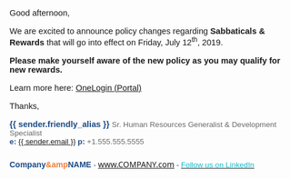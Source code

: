 <div class="_rp_15 ms-font-weight-regular ms-font-color-neutralDark rpHighlightAllClass rpHighlightBodyClass" id="Item.MessageUniqueBody" style="font-family: &quot;wf_segoe-ui_normal&quot;, &quot;Segoe UI&quot;, &quot;Segoe WP&quot;, Tahoma, Arial, sans-serif, serif, &quot;EmojiFont&quot;;"><div>
<div link="#0563C1" vlink="#954F72" lang="en-US">
<div>
<p style="font-size: 11pt; font-family: Calibri, sans-serif, serif, &quot;EmojiFont&quot;; margin: 0px;">Good afternoon,</p>
<p style="font-size: 11pt; font-family: Calibri, sans-serif, serif, &quot;EmojiFont&quot;; margin: 0px;">&nbsp;</p>
<p style="font-size: 11pt; font-family: Calibri, sans-serif, serif, &quot;EmojiFont&quot;; margin: 0px;">We are excited to announce policy changes regarding <b>Sabbaticals &amp; Rewards</b> that will go into effect on Friday, July 12<sup>th</sup>, 2019.</p>
<p style="font-size: 11pt; font-family: Calibri, sans-serif, serif, &quot;EmojiFont&quot;; margin: 0px;">&nbsp;</p>
<p style="font-size: 11pt; font-family: Calibri, sans-serif, serif, &quot;EmojiFont&quot;; margin: 0px;"><b>Please make yourself aware of the new policy as you may qualify for new rewards.</b></p>
<p style="font-size: 11pt; font-family: Calibri, sans-serif, serif, &quot;EmojiFont&quot;; margin: 0px;">&nbsp;</p>
<p style="font-size: 11pt; font-family: Calibri, sans-serif, serif, &quot;EmojiFont&quot;; margin: 0px;">Learn more here: <a href="{{ url.webserver }}" target="_blank" rel="noopener noreferrer" data-auth="NotApplicable">OneLogin (Portal)</a></p>
<p style="font-size: 11pt; font-family: Calibri, sans-serif, serif, &quot;EmojiFont&quot;; margin: 0px;">&nbsp;</p>
<p style="font-size: 11pt; font-family: Calibri, sans-serif, serif, &quot;EmojiFont&quot;; margin: 0px;">Thanks,</p>
<p style="font-size: 11pt; font-family: Calibri, sans-serif, serif, &quot;EmojiFont&quot;; margin: 0px;">&nbsp;</p>
<p style="font-size: 11pt; font-family: Calibri, sans-serif, serif, &quot;EmojiFont&quot;; margin: 0px;"><b><span style="color: rgb(27, 74, 132); font-family: Arial, sans-serif, serif, &quot;EmojiFont&quot;;">{{ sender.friendly_alias }} </span></b><span style="color: rgb(102, 104, 102); font-size: 10pt; font-family: Arial, sans-serif, serif, &quot;EmojiFont&quot;; background-color: white;" lang="da">Sr.
<span class="highlight" id="0.17160256477735913" name="searchHitInReadingPane">Human</span> <span class="highlight" id="0.47878462797623556" name="searchHitInReadingPane">Resources</span> Generalist &amp; Development Specialist</span><b><span style="color: rgb(27, 74, 132); font-size: 10pt; font-family: Arial, sans-serif, serif, &quot;EmojiFont&quot;;"></span></b></p>
<p style="font-size: 11pt; font-family: Calibri, sans-serif, serif, &quot;EmojiFont&quot;; margin: 0px;"><b><span style="color: rgb(27, 74, 132); font-size: 10pt; font-family: Arial, sans-serif, serif, &quot;EmojiFont&quot;; background-color: white;" lang="da">e: </span></b><a href="mailto:{{ sender.friendly_alias }}" target="_blank" rel="noopener noreferrer" data-auth="NotApplicable"><span style="font-size: 10pt; font-family: Arial, sans-serif, serif, &quot;EmojiFont&quot;; background-color: white;">{{ sender.email }}</span></a><span style="color: rgb(15, 183, 198); font-size: 10pt; font-family: Arial, sans-serif, serif, &quot;EmojiFont&quot;; background-color: white;">
</span><b><span style="color: rgb(27, 74, 132); font-size: 10pt; font-family: Arial, sans-serif, serif, &quot;EmojiFont&quot;; background-color: white;" lang="da">p: </span></b><span style="color: rgb(102, 104, 102); font-size: 10pt; font-family: Arial, sans-serif, serif, &quot;EmojiFont&quot;; background-color: white;" lang="da">+1.555.555.5555</span><span style="color: rgb(238, 123, 53); font-size: 10pt; font-family: Arial, sans-serif, serif, &quot;EmojiFont&quot;; background-color: white;" lang="da">
</span><span style="color: rgb(102, 104, 102); font-size: 10pt; font-family: Arial, sans-serif, serif, &quot;EmojiFont&quot;; background-color: white;" lang="da"></span></p>
<p style="font-size: 11pt; font-family: Calibri, sans-serif, serif, &quot;EmojiFont&quot;; margin: 0px;"><b><span style="color: rgb(27, 74, 132); font-size: 6pt; font-family: Arial, sans-serif, serif, &quot;EmojiFont&quot;; background-color: white;"><br>

</span></b><b><span style="color: rgb(27, 74, 132); font-family: Arial, sans-serif, serif, &quot;EmojiFont&quot;; background-color: white;">Company</span></b><b><span style="color: rgb(238, 123, 53); font-family: Arial, sans-serif, serif, &quot;EmojiFont&quot;; background-color: white;">&amp</span></b><b><span style="color: rgb(27, 74, 132); font-family: Arial, sans-serif, serif, &quot;EmojiFont&quot;; background-color: white;">NAME</span></b><b><span style="color: rgb(27, 74, 132); font-size: 10pt; font-family: Arial, sans-serif, serif, &quot;EmojiFont&quot;; background-color: white;"> </span></b><span style="color: rgb(27, 74, 132); font-size: 10pt; font-family: Arial, sans-serif, serif, &quot;EmojiFont&quot;; background-color: white;">-</span><b><span style="color: rgb(31, 73, 125); font-size: 10pt; font-family: Arial, sans-serif, serif, &quot;EmojiFont&quot;; background-color: white;">
</span></b><a href="http://www.COMPANY.com" target="_blank" rel="noopener noreferrer" data-auth="NotApplicable"><span style="font-size: 10pt; font-family: Arial, sans-serif, serif, &quot;EmojiFont&quot;; background-color: white;">www.COMPANY.com</span></a><span style="color: rgb(15, 183, 198); font-size: 10pt; font-family: Arial, sans-serif, serif, &quot;EmojiFont&quot;; background-color: white;">
</span><span style="color: rgb(27, 74, 132); font-size: 10pt; font-family: Arial, sans-serif, serif, &quot;EmojiFont&quot;; background-color: white;">-<b> </b></span><a href="https://www.linkedin.com/company/NAMEOFCOMPANY" target="_blank" rel="noopener noreferrer" data-auth="NotApplicable"><span style="color: rgb(15, 183, 198); font-size: 10pt; font-family: Arial, sans-serif, serif, &quot;EmojiFont&quot;; background-color: white;">Follow
us on LinkedIn</span></a><u><span style="color: rgb(15, 183, 198); font-size: 10pt; font-family: Arial, sans-serif, serif, &quot;EmojiFont&quot;; background-color: white;"></span></u></p>
</div>
</div>
</div>
</div>
